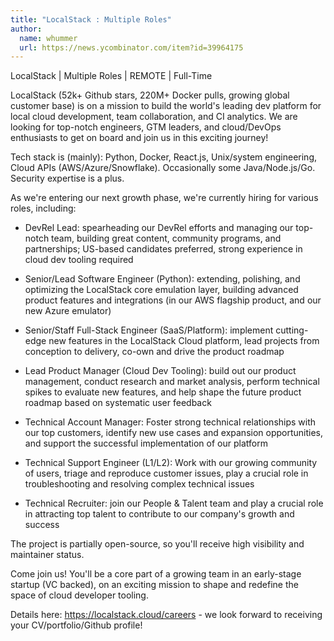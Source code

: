 ```yaml
---
title: "LocalStack : Multiple Roles"
author:
  name: whummer
  url: https://news.ycombinator.com/item?id=39964175
---
```

LocalStack | Multiple Roles | REMOTE | Full-Time

LocalStack (52k+ Github stars, 220M+ Docker pulls, growing global customer base) is on a mission to build the world&#x27;s leading dev platform for local cloud development, team collaboration, and CI analytics. We are looking for top-notch engineers, GTM leaders, and cloud&#x2F;DevOps enthusiasts to get on board and join us in this exciting journey!

Tech stack is (mainly): Python, Docker, React.js, Unix&#x2F;system engineering, Cloud APIs (AWS&#x2F;Azure&#x2F;Snowflake). Occasionally some Java&#x2F;Node.js&#x2F;Go. Security expertise is a plus.

As we&#x27;re entering our next growth phase, we&#x27;re currently hiring for various roles, including:

* DevRel Lead: spearheading our DevRel efforts and managing our top-notch team, building great content, community programs, and partnerships; US-based candidates preferred, strong experience in cloud dev tooling required

* Senior&#x2F;Lead Software Engineer (Python): extending, polishing, and optimizing the LocalStack core emulation layer, building advanced product features and integrations (in our AWS flagship product, and our new Azure emulator)

* Senior&#x2F;Staff Full-Stack Engineer (SaaS&#x2F;Platform): implement cutting-edge new features in the LocalStack Cloud platform, lead projects from conception to delivery, co-own and drive the product roadmap

* Lead Product Manager (Cloud Dev Tooling): build out our product management, conduct research and market analysis, perform technical spikes to evaluate new features, and help shape the future product roadmap based on systematic user feedback

* Technical Account Manager: Foster strong technical relationships with our top customers, identify new use cases and expansion opportunities, and support the successful implementation of our platform

* Technical Support Engineer (L1&#x2F;L2): Work with our growing community of users, triage and reproduce customer issues, play a crucial role in troubleshooting and resolving complex technical issues

* Technical Recruiter: join our People &amp; Talent team and play a crucial role in attracting top talent to contribute to our company&#x27;s growth and success

The project is partially open-source, so you&#x27;ll receive high visibility and maintainer status.

Come join us! You&#x27;ll be a core part of a growing team in an early-stage startup (VC backed), on an exciting mission to shape and redefine the space of cloud developer tooling.

Details here: <a href="https:&#x2F;&#x2F;localstack.cloud&#x2F;careers" rel="nofollow">https:&#x2F;&#x2F;localstack.cloud&#x2F;careers</a> - we look forward to receiving your CV&#x2F;portfolio&#x2F;Github profile!

